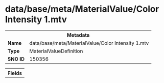 <h1>data/base/meta/MaterialValue/Color Intensity 1.mtv</h1><table><tr><th colspan="100%">Metadata</th></tr><tr><td><b>Name</b></td><td>data/base/meta/MaterialValue/Color Intensity 1.mtv</td></tr><tr><td><b>Type</b></td><td>MaterialValueDefinition</td></tr><tr><td><b>SNO ID</b></td><td>150356</td></tr></table>

<table><tr><th colspan="100%">Fields</th></tr></table>

